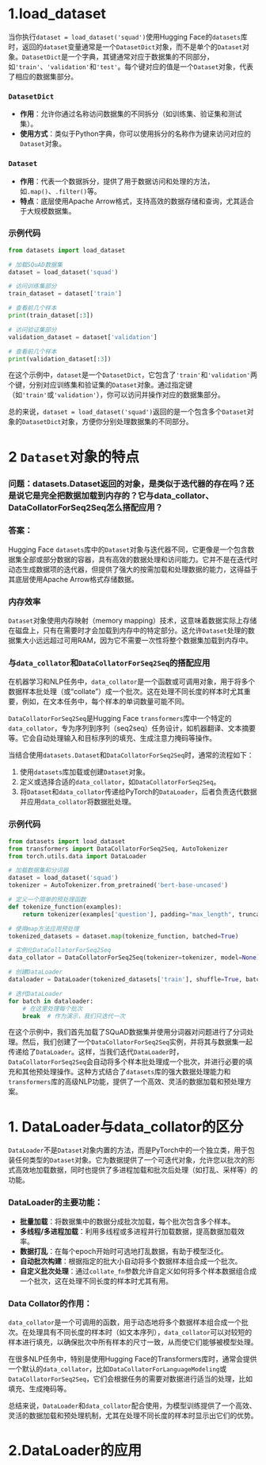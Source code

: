 # 1.load_dataset
当你执行`dataset = load_dataset('squad')`使用Hugging Face的`datasets`库时，返回的`dataset`变量通常是一个`DatasetDict`对象，而不是单个的`Dataset`对象。`DatasetDict`是一个字典，其键通常对应于数据集的不同部分，如`'train'`、`'validation'`和`'test'`。每个键对应的值是一个`Dataset`对象，代表了相应的数据集部分。

### `DatasetDict`

- **作用**：允许你通过名称访问数据集的不同拆分（如训练集、验证集和测试集）。
- **使用方式**：类似于Python字典，你可以使用拆分的名称作为键来访问对应的`Dataset`对象。

### `Dataset`

- **作用**：代表一个数据拆分，提供了用于数据访问和处理的方法，如`.map()`、`.filter()`等。
- **特点**：底层使用Apache Arrow格式，支持高效的数据存储和查询，尤其适合于大规模数据集。

### 示例代码

```python
from datasets import load_dataset

# 加载SQuAD数据集
dataset = load_dataset('squad')

# 访问训练集部分
train_dataset = dataset['train']

# 查看前几个样本
print(train_dataset[:3])

# 访问验证集部分
validation_dataset = dataset['validation']

# 查看前几个样本
print(validation_dataset[:3])
```

在这个示例中，`dataset`是一个`DatasetDict`，它包含了`'train'`和`'validation'`两个键，分别对应训练集和验证集的`Dataset`对象。通过指定键（如`'train'`或`'validation'`），你可以访问并操作对应的数据集部分。

总的来说，`dataset = load_dataset('squad')`返回的是一个包含多个`Dataset`对象的`DatasetDict`对象，方便你分别处理数据集的不同部分。

# 2 `Dataset`对象的特点
### 问题：datasets.Dataset返回的对象，是类似于迭代器的存在吗？还是说它是完全把数据加载到内存的？它与data_collator、DataCollatorForSeq2Seq怎么搭配应用？

### 答案：
Hugging Face `datasets`库中的`Dataset`对象与迭代器不同，它更像是一个包含数据集全部或部分数据的容器，具有高效的数据处理和访问能力。它并不是在迭代时动态生成数据项的迭代器，但提供了强大的按需加载和处理数据的能力，这得益于其底层使用Apache Arrow格式存储数据。

### 内存效率

`Dataset`对象使用内存映射（memory mapping）技术，这意味着数据实际上存储在磁盘上，只有在需要时才会加载到内存中的特定部分。这允许`Dataset`处理的数据集大小远远超过可用RAM，因为它不需要一次性将整个数据集加载到内存中。

### 与`data_collator`和`DataCollatorForSeq2Seq`的搭配应用

在机器学习和NLP任务中，`data_collator`是一个函数或可调用对象，用于将多个数据样本批处理（或“collate”）成一个批次。这在处理不同长度的样本时尤其重要，例如，在文本任务中，每个样本的单词数量可能不同。

`DataCollatorForSeq2Seq`是Hugging Face `transformers`库中一个特定的`data_collator`，专为序列到序列（seq2seq）任务设计，如机器翻译、文本摘要等。它会自动处理输入和目标序列的填充、生成注意力掩码等操作。

当结合使用`datasets.Dataset`和`DataCollatorForSeq2Seq`时，通常的流程如下：

1. 使用`datasets`库加载或创建`Dataset`对象。
2. 定义或选择合适的`data_collator`，如`DataCollatorForSeq2Seq`。
3. 将`Dataset`和`data_collator`传递给PyTorch的`DataLoader`，后者负责迭代数据并应用`data_collator`将数据批处理。

### 示例代码

```python
from datasets import load_dataset
from transformers import DataCollatorForSeq2Seq, AutoTokenizer
from torch.utils.data import DataLoader

# 加载数据集和分词器
dataset = load_dataset('squad')
tokenizer = AutoTokenizer.from_pretrained('bert-base-uncased')

# 定义一个简单的预处理函数
def tokenize_function(examples):
    return tokenizer(examples['question'], padding="max_length", truncation=True)

# 使用map方法应用预处理
tokenized_datasets = dataset.map(tokenize_function, batched=True)

# 实例化DataCollatorForSeq2Seq
data_collator = DataCollatorForSeq2Seq(tokenizer=tokenizer, model=None)

# 创建DataLoader
dataloader = DataLoader(tokenized_datasets['train'], shuffle=True, batch_size=8, collate_fn=data_collator)

# 迭代DataLoader
for batch in dataloader:
    # 在这里处理每个批次
    break  # 作为演示，我们只迭代一次
```

在这个示例中，我们首先加载了SQuAD数据集并使用分词器对问题进行了分词处理。然后，我们创建了一个`DataCollatorForSeq2Seq`实例，并将其与数据集一起传递给了`DataLoader`。这样，当我们迭代`DataLoader`时，`DataCollatorForSeq2Seq`会自动将多个样本批处理成一个批次，并进行必要的填充和其他预处理操作。这种方式结合了`datasets`库的强大数据处理能力和`transformers`库的高级NLP功能，提供了一个高效、灵活的数据加载和预处理方案。

# 1. DataLoader与data_collator的区分

`DataLoader`不是`Dataset`对象内置的方法，而是PyTorch中的一个独立类，用于包装任何类型的`Dataset`对象。它为数据提供了一个可迭代对象，允许您以批次的形式高效地加载数据，同时也提供了多进程加载和批次后处理（如打乱、采样等）的功能。

### DataLoader的主要功能：

- **批量加载**：将数据集中的数据分成批次加载，每个批次包含多个样本。
- **多线程/多进程加载**：利用多线程或多进程并行加载数据，提高数据加载效率。
- **数据打乱**：在每个epoch开始时可选地打乱数据，有助于模型泛化。
- **自动批次构建**：根据指定的批大小自动将多个数据样本组合成一个批次。
- **自定义批次处理**：通过`collate_fn`参数允许自定义如何将多个样本数据组合成一个批次，这在处理不同长度的样本时尤其有用。

### Data Collator的作用：

`data_collator`是一个可调用的函数，用于动态地将多个数据样本组合成一个批次。在处理具有不同长度的样本时（如文本序列），`data_collator`可以对较短的样本进行填充，以确保批次中所有样本的尺寸一致，从而使它们能够被模型处理。

在很多NLP任务中，特别是使用Hugging Face的Transformers库时，通常会提供一个默认的`data_collator`，比如`DataCollatorForLanguageModeling`或`DataCollatorForSeq2Seq`，它们会根据任务的需要对数据进行适当的处理，比如填充、生成掩码等。

总结来说，`DataLoader`和`data_collator`配合使用，为模型训练提供了一个高效、灵活的数据加载和预处理机制，尤其在处理不同长度的样本时显示出它们的优势。

# 2.DataLoader的应用

